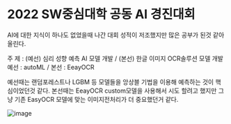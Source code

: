 # 2022 SW중심대학 공동 AI 경진대회

AI에 대한 지식이 하나도 없었을때 나간 대회 
성적이 저조했지만 많은 공부가 된것 같아 올린다.

주 제 :  (예선) 심리 성향 예측 AI 모델 개발 / (본선) 한글 이미지 OCR솔루션 모델 개발  
예선 : autoML / 본선 : EeayOCR

예선때는 랜덤포레스트나 LGBM 등 모델들을 앙상블 기법을 이용해 예측하는 것이 핵심이었던것 같다.
본선때는 EeayOCR custom모델을 사용해서 시도 할려고 했지만 그냥 기존 EasyOCR 모델에 맞는 이미지전처리가 더 중요했던거 같다.

![image](https://user-images.githubusercontent.com/98318326/229885850-70bf1bd0-8642-4b7f-b8c4-2d5b6383d97c.png)
